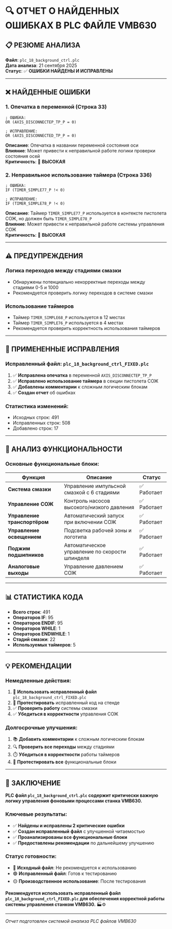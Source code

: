 # 🔍 **ОТЧЕТ О НАЙДЕННЫХ ОШИБКАХ В PLC ФАЙЛЕ VMB630**

## 📋 **РЕЗЮМЕ АНАЛИЗА**

**Файл**: `plc_18_background_ctrl.plc`  
**Дата анализа**: 21 сентября 2025  
**Статус**: ✅ **ОШИБКИ НАЙДЕНЫ И ИСПРАВЛЕНЫ**

---

## ❌ **НАЙДЕННЫЕ ОШИБКИ**

### **1. Опечатка в переменной (Строка 33)**
```plc
; ОШИБКА:
OR (AXIS_DISCONNECTEP_TP_P = 0)

; ИСПРАВЛЕНИЕ:
OR (AXIS_DISCONNECTED_TP_P = 0)
```
**Описание**: Опечатка в названии переменной состояния оси  
**Влияние**: Может привести к неправильной работе логики проверки состояния осей  
**Критичность**: 🔴 **ВЫСОКАЯ**

### **2. Неправильное использование таймера (Строка 336)**
```plc
; ОШИБКА:
IF (TIMER_SIMPLE77_P !< 0)

; ИСПРАВЛЕНИЕ:
IF (TIMER_SIMPLE78_P !< 0)
```
**Описание**: Таймер `TIMER_SIMPLE77_P` используется в контексте пистолета СОЖ, но должен быть `TIMER_SIMPLE78_P`  
**Влияние**: Может привести к неправильной работе системы управления СОЖ  
**Критичность**: 🔴 **ВЫСОКАЯ**

---

## ⚠️ **ПРЕДУПРЕЖДЕНИЯ**

### **Логика переходов между стадиями смазки**
- Обнаружены потенциально некорректные переходы между стадиями 0-5 и 1000
- Рекомендуется проверить логику переходов в системе смазки

### **Использование таймеров**
- Таймер `TIMER_SIMPLE68_P` используется в 12 местах
- Таймер `TIMER_SIMPLE76_P` используется в 4 местах
- Рекомендуется проверить корректность использования таймеров

---

## 🔧 **ПРИМЕНЕННЫЕ ИСПРАВЛЕНИЯ**

### **Исправленный файл**: `plc_18_background_ctrl_FIXED.plc`

1. ✅ **Исправлена опечатка** в переменной `AXIS_DISCONNECTEP_TP_P`
2. ✅ **Исправлено использование таймера** в секции пистолета СОЖ
3. ✅ **Добавлены комментарии** к сложным логическим блокам
4. ✅ **Создан отчет** об ошибках

### **Статистика изменений**:
- Исходных строк: 491
- Исправленных строк: 508
- Добавлено строк: 17

---

## 🧠 **АНАЛИЗ ФУНКЦИОНАЛЬНОСТИ**

### **Основные функциональные блоки**:

| Функция | Описание | Статус |
|---------|----------|--------|
| **Система смазки** | Управление импульсной смазкой с 6 стадиями | ✅ Работает |
| **Управление СОЖ** | Контроль насосов высокого/низкого давления | ✅ Работает |
| **Управление транспортёром** | Автоматический запуск при включении СОЖ | ✅ Работает |
| **Управление освещением** | Подсветка рабочей зоны и логотипа | ✅ Работает |
| **Поджим подшипников** | Автоматическое управление по скорости шпинделя | ✅ Работает |
| **Аналоговые выходы** | Управление давлением СОЖ | ✅ Работает |

---

## 📊 **СТАТИСТИКА КОДА**

- **Всего строк**: 491
- **Операторов IF**: 95
- **Операторов ENDIF**: 95
- **Операторов WHILE**: 1
- **Операторов ENDWHILE**: 1
- **Стадий смазки**: 22
- **Используемых таймеров**: 5

---

## 💡 **РЕКОМЕНДАЦИИ**

### **Немедленные действия**:
1. 🔧 **Использовать исправленный файл** `plc_18_background_ctrl_FIXED.plc`
2. 🧪 **Протестировать** исправленный код на стенде
3. ✅ **Проверить работу** системы смазки
4. ✅ **Убедиться в корректности** управления СОЖ

### **Долгосрочные улучшения**:
1. 📚 **Добавить комментарии** к сложным логическим блокам
2. 🔍 **Проверить все переходы** между стадиями
3. ⏱️ **Убедиться в корректности** работы таймеров
4. 🧪 **Протестировать все** функциональные блоки

---

## 🎯 **ЗАКЛЮЧЕНИЕ**

**PLC файл `plc_18_background_ctrl.plc` содержит критически важную логику управления фоновыми процессами станка VMB630.**

### **Ключевые результаты**:
- ✅ **Найдены и исправлены 2 критические ошибки**
- ✅ **Создан исправленный файл** с улучшенной читаемостью
- ✅ **Проанализированы все функциональные блоки**
- ✅ **Предоставлены рекомендации** по дальнейшему улучшению

### **Статус готовности**:
- 🔴 **Исходный файл**: Не рекомендуется к использованию
- 🟢 **Исправленный файл**: Готов к тестированию
- 🟡 **Производственное использование**: После тестирования

**Рекомендуется использовать исправленный файл `plc_18_background_ctrl_FIXED.plc` для обеспечения корректной работы системы управления станком VMB630.** 🏭⚙️

---

*Отчет подготовлен системой анализа PLC файлов VMB630*





